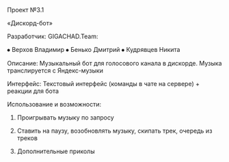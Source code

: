 Проект №3.1

«Дискорд-бот»


Разработчик: GIGACHAD.Team:

⦁	Верхов Владимир
⦁	Бенько Дмитрий
⦁	Кудрявцев Никита

Описание: 
Музыкальный бот для голосового канала в дискорде.
Музыка транслируется с Яндекс-музыки

Интерфейс:
Текстовый интерфейс (команды в чате на сервере) + реакции для бота

Использование и возможности:
1.	Проигрывать музыку по запросу

2.	Ставить на паузу, возобновлять музыку, скипать трек, очередь из треков

3.	Дополнительные приколы



